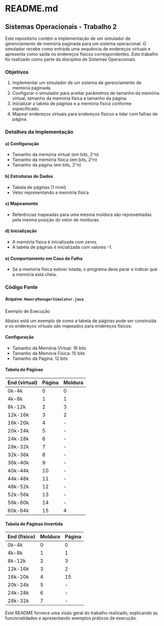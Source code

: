 # README.md

## Sistemas Operacionais - Trabalho 2

Este repositório contém a implementação de um simulador de gerenciamento de memória paginada para um sistema operacional. O simulador recebe como entrada uma sequência de endereços virtuais e apresenta como saída os endereços físicos correspondentes. Este trabalho foi realizado como parte da disciplina de Sistemas Operacionais.

### Objetivos

1. Implementar um simulador de um sistema de gerenciamento de memória paginada.
2. Configurar o simulador para aceitar parâmetros de tamanho da memória virtual, tamanho da memória física e tamanho da página.
3. Inicializar a tabela de páginas e a memória física conforme especificado.
4. Mapear endereços virtuais para endereços físicos e lidar com falhas de página.

### Detalhes da Implementação

#### a) Configuração

- Tamanho da memória virtual (em bits, 2^n)
- Tamanho da memória física (em bits, 2^n)
- Tamanho da página (em bits, 2^n)

#### b) Estruturas de Dados

- Tabela de páginas (1 nível)
- Vetor representando a memória física

#### c) Mapeamento

- Referências mapeadas para uma mesma moldura são representadas pela mesma posição do vetor de molduras.

#### d) Inicialização

- A memória física é inicializada com zeros.
- A tabela de páginas é inicializada com valores -1.

#### e) Comportamento em Caso de Falha

- Se a memória física estiver lotada, o programa deve parar e indicar que a memória está cheia.

### Código Fonte

#### Arquivo: `MemoryManagerSimulator.java`


###

 Exemplo de Execução

Abaixo está um exemplo de como a tabela de páginas pode ser construída e os endereços virtuais são mapeados para endereços físicos:

#### Configuração

- Tamanho da Memória Virtual: 16 bits
- Tamanho da Memória Física: 15 bits
- Tamanho da Página: 12 bits

#### Tabela de Páginas

| End (virtual) | Página | Moldura |
|---------------|--------|---------|
| 0k-4k         | 0      | 0       |
| 4k-8k         | 1      | 1       |
| 8k-12k        | 2      | 3       |
| 12k-16k       | 3      | 2       |
| 16k-20k       | 4      | -       |
| 20k-24k       | 5      | -       |
| 24k-28k       | 6      | -       |
| 28k-32k       | 7      | -       |
| 32k-36k       | 8      | -       |
| 36k-40k       | 9      | -       |
| 40k-44k       | 10     | -       |
| 44k-48k       | 11     | -       |
| 48k-52k       | 12     | -       |
| 52k-56k       | 13     | -       |
| 56k-60k       | 14     | -       |
| 60k-64k       | 15     | 4       |

#### Tabela de Páginas Invertida

| End (físico)  | Moldura | Página |
|---------------|---------|--------|
| 0k-4k         | 0       | 0      |
| 4k-8k         | 1       | 1      |
| 8k-12k        | 2       | 3      |
| 12k-16k       | 3       | 2      |
| 16k-20k       | 4       | 15     |
| 20k-24k       | 5       | -      |
| 24k-28k       | 6       | -      |
| 28k-32k       | 7       | -      |

Este README fornece uma visão geral do trabalho realizado, explicando as funcionalidades e apresentando exemplos práticos de execução.